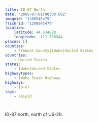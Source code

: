 ```yaml
---
title: ID-87 North
date: "2006-07-01T00:00:00Z"
imageid: "1280545479"
flickrid: "1280545479"
location:
    latitude: 44.634828
    longitude: -111.328344
places: []
counties:
    - Fremont County|Idaho|United States
countries:
    - United States
states:
    - Idaho|United States
highwaytypes:
    - Idaho State Highway
highways:
    - ID-87
tags:
    - Shield

---
```

ID-87 north, north of US-20.